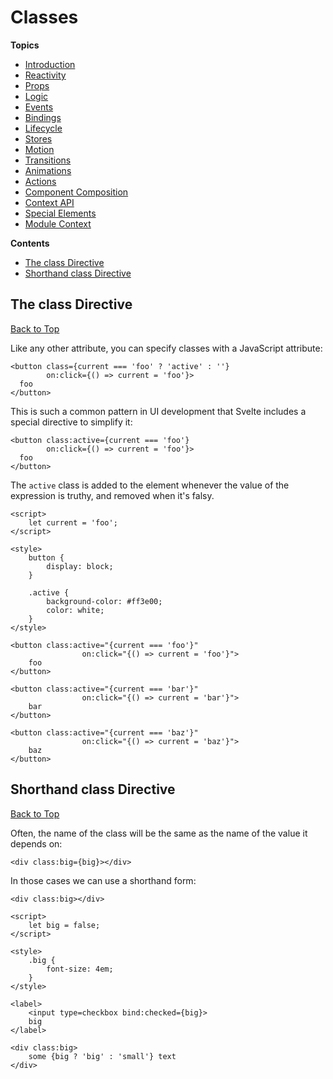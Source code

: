# Classes

**Topics**  
* [Introduction](./readme.md)
* [Reactivity](./01-reactivity.md)
* [Props](./02-props.md)
* [Logic](./03-logic.md)
* [Events](./04-events.md)
* [Bindings](./05-bindings.md)
* [Lifecycle](./06-lifecycle.md)
* [Stores](./07-stores.md)
* [Motion](./08-motion.md)
* [Transitions](./09-transitions.md)
* [Animations](./10-animations.md)
* [Actions](./11-actions.md)
* [Component Composition](./13-component-composition.md)
* [Context API](./14-context-api.md)
* [Special Elements](./15-special-elements.md)
* [Module Context](./16-module-context.md)

**Contents**  
* [The class Directive](#the-class-directive)
* [Shorthand class Directive](#shorthand-class-directive)

## The class Directive
[Back to Top](#classes)

Like any other attribute, you can specify classes with a JavaScript attribute:

```svelte
<button class={current === 'foo' ? 'active' : ''}
        on:click={() => current = 'foo'}>
  foo
</button>
```

This is such a common pattern in UI development that Svelte includes a special directive to simplify it:

```svelte
<button class:active={current === 'foo'}
        on:click={() => current = 'foo'}>
  foo
</button>
```

The `active` class is added to the element whenever the value of the expression is truthy, and removed when it's falsy.

```svelte
<script>
	let current = 'foo';
</script>

<style>
	button {
		display: block;
	}

	.active {
		background-color: #ff3e00;
		color: white;
	}
</style>

<button class:active="{current === 'foo'}"
				on:click="{() => current = 'foo'}">
	foo
</button>

<button class:active="{current === 'bar'}"
				on:click="{() => current = 'bar'}">
	bar
</button>

<button class:active="{current === 'baz'}"
				on:click="{() => current = 'baz'}">
	baz
</button>
```

## Shorthand class Directive
[Back to Top](#classes)

Often, the name of the class will be the same as the name of the value it depends on:

```svelte
<div class:big={big}></div>
```

In those cases we can use a shorthand form:

```svelte
<div class:big></div>
```

```svelte
<script>
	let big = false;
</script>

<style>
	.big {
		font-size: 4em;
	}
</style>

<label>
	<input type=checkbox bind:checked={big}>
	big
</label>

<div class:big>
	some {big ? 'big' : 'small'} text
</div>
```
